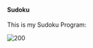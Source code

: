 #### Sudoku
This is my Sudoku Program:

![200](https://user-images.githubusercontent.com/100339904/165590056-b28441ce-7fd0-4293-9374-3b7d625e06fd.jpg)
